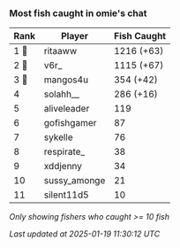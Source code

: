 ### Most fish caught in omie's chat
| Rank | Player | Fish Caught |
|------|--------|-----------|
| 1 🥇  | ritaaww  | 1216 (+63) |
| 2 🥈  | v6r_  | 1115 (+67) |
| 3 🥉  | mangos4u  | 354 (+42) |
| 4  | solahh__  | 286 (+16) |
| 5  | aliveleader  | 119 |
| 6  | gofishgamer  | 87 |
| 7  | sykelle  | 76 |
| 8  | respirate_  | 38 |
| 9  | xddjenny  | 34 |
| 10  | sussy_amonge  | 21 |
| 11  | silent11d5  | 10 |

_Only showing fishers who caught >= 10 fish_

_Last updated at 2025-01-19 11:30:12 UTC_